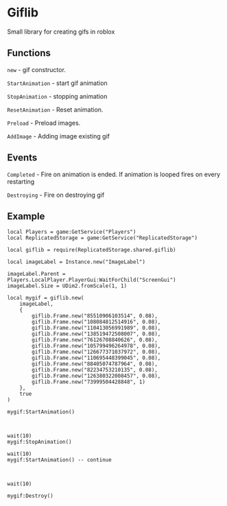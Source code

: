 # Giflib

Small library for creating gifs in roblox



## Functions

`new` - gif constructor.

`StartAnimation` - start gif animation

`StopAnimation` - stopping animation

`ResetAnimation` - Reset animation.

`Preload` - Preload images.

`AddImage` - Adding image existing gif

## Events

`Completed` - Fire on animation is ended. If animation is looped fires on every restarting

`Destroying` - Fire on destroying gif

## Example

```
local Players = game:GetService("Players")
local ReplicatedStorage = game:GetService("ReplicatedStorage")

local giflib = require(ReplicatedStorage.shared.giflib)

local imageLabel = Instance.new("ImageLabel")

imageLabel.Parent = Players.LocalPlayer.PlayerGui:WaitForChild("ScreenGui")
imageLabel.Size = UDim2.fromScale(1, 1)

local mygif = giflib.new(
	imageLabel,
	{
		giflib.Frame.new("85510906103514", 0.08),
		giflib.Frame.new("108084812514916", 0.08),
		giflib.Frame.new("110413056991989", 0.08),
		giflib.Frame.new("138519472508007", 0.08),
		giflib.Frame.new("76126708840626", 0.08),
		giflib.Frame.new("105799496264978", 0.08),
		giflib.Frame.new("126677371037972", 0.08),
		giflib.Frame.new("110695448399045", 0.08),
		giflib.Frame.new("88405074787964", 0.08),
		giflib.Frame.new("82234753210135", 0.08),
		giflib.Frame.new("126380322008457", 0.08),
		giflib.Frame.new("73999504428848", 1)
	},
	true
)

mygif:StartAnimation()



wait(10)
mygif:StopAnimation()

wait(10)
mygif:StartAnimation() -- continue 



wait(10)

mygif:Destroy()

```
